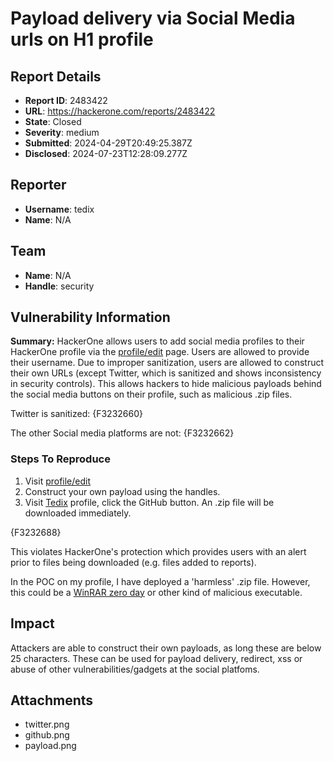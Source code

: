 # Payload delivery via Social Media urls on H1 profile

## Report Details
- **Report ID**: 2483422
- **URL**: https://hackerone.com/reports/2483422
- **State**: Closed
- **Severity**: medium
- **Submitted**: 2024-04-29T20:49:25.387Z
- **Disclosed**: 2024-07-23T12:28:09.277Z

## Reporter
- **Username**: tedix
- **Name**: N/A

## Team
- **Name**: N/A
- **Handle**: security

## Vulnerability Information
**Summary:**
HackerOne allows users to add social media profiles to their HackerOne profile via the [profile/edit](https://hackerone.com/settings/profile/edit) page. Users are allowed to provide their username. Due to improper sanitization, users are allowed to construct their own URLs (except Twitter, which is sanitized and shows inconsistency in security controls). This allows hackers to hide malicious payloads behind the social media buttons on their profile, such as malicious .zip files. 

Twitter is sanitized:
{F3232660}

The other Social media platforms are not:
{F3232662}

### Steps To Reproduce
1. Visit [profile/edit](https://hackerone.com/settings/profile/edit)
2. Construct your own payload using the handles.
3. Visit [Tedix](https://hackerone.com/tedix?type=user) profile, click the GitHub button. An .zip file will be downloaded immediately. 

{F3232688}

This violates HackerOne's protection which provides users with an alert prior to files being downloaded (e.g. files added to reports). 

In the POC on my profile, I have deployed a 'harmless' .zip file. However, this could be a [WinRAR zero day](https://www.bleepingcomputer.com/news/security/winrar-zero-day-exploited-since-april-to-hack-trading-accounts/) or other kind of malicious executable.

## Impact

Attackers are able to construct their own payloads, as long these are below 25 characters. These can be used for payload delivery, redirect, xss or abuse of other vulnerabilities/gadgets at the social platfoms.

## Attachments
- twitter.png
- github.png
- payload.png
